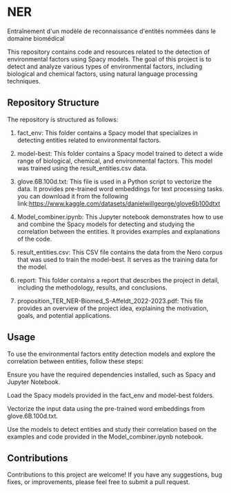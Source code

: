 # NER
Entraînement d'un modèle de reconnaissance d'entités nommées dans le domaine biomédical

This repository contains code and resources related to the detection of environmental factors using Spacy models. The goal of this project is to detect and analyze various types of environmental factors, including biological and chemical factors, using natural language processing techniques.

## Repository Structure
The repository is structured as follows:

1. fact_env: This folder contains a Spacy model that specializes in detecting entities related to environmental factors.

2. model-best: This folder contains a Spacy model trained to detect a wide range of biological, chemical, and environmental factors. This model was trained using the result_entities.csv data.

3. glove.6B.100d.txt: This file is used in a Python script to vectorize the data. It provides pre-trained word embeddings for text processing tasks. you can download it from the following link:https://www.kaggle.com/datasets/danielwillgeorge/glove6b100dtxt

4. Model_combiner.ipynb: This Jupyter notebook demonstrates how to use and combine the Spacy models for detecting and studying the correlation between the entities. It provides examples and explanations of the code.

5. result_entities.csv: This CSV file contains the data from the Nero corpus that was used to train the model-best. It serves as the training data for the model.

6. report: This folder contains a report that describes the project in detail, including the methodology, results, and conclusions.

7. proposition_TER_NER-Biomed_S-Affeldt_2022-2023.pdf: This file provides an overview of the project idea, explaining the motivation, goals, and potential applications.

## Usage
To use the environmental factors entity detection models and explore the correlation between entities, follow these steps:

Ensure you have the required dependencies installed, such as Spacy and Jupyter Notebook.

Load the Spacy models provided in the fact_env and model-best folders.

Vectorize the input data using the pre-trained word embeddings from glove.6B.100d.txt.

Use the models to detect entities and study their correlation based on the examples and code provided in the Model_combiner.ipynb notebook.

## Contributions
Contributions to this project are welcome! If you have any suggestions, bug fixes, or improvements, please feel free to submit a pull request.
